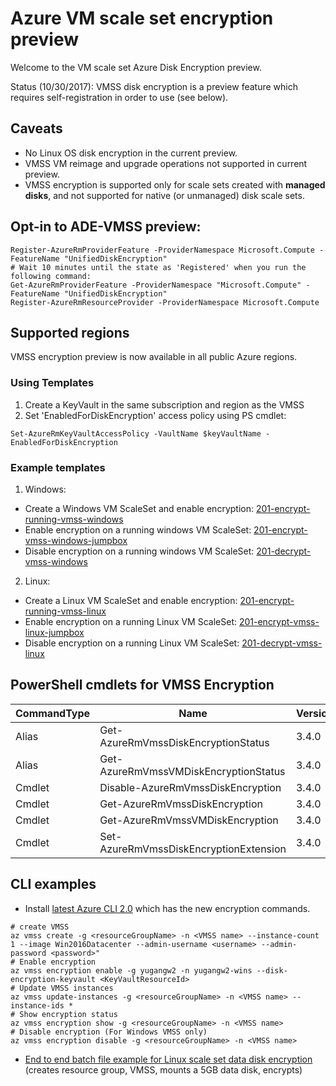 # Azure VM scale set encryption preview

Welcome to the VM scale set Azure Disk Encryption preview.

Status (10/30/2017): VMSS disk encryption is a preview feature which requires self-registration in order to use (see below).

## Caveats
- No Linux OS disk encryption in the current preview.
- VMSS VM reimage and upgrade operations not supported in current preview.
- VMSS encryption is supported only for scale sets created with __managed disks__, and not supported for native (or unmanaged) disk scale sets.

## Opt-in to ADE-VMSS preview: 
```
Register-AzureRmProviderFeature -ProviderNamespace Microsoft.Compute -FeatureName "UnifiedDiskEncryption"
# Wait 10 minutes until the state as 'Registered' when you run the following command:
Get-AzureRmProviderFeature -ProviderNamespace "Microsoft.Compute" -FeatureName "UnifiedDiskEncryption"
Register-AzureRmResourceProvider -ProviderNamespace Microsoft.Compute
```

## Supported regions
VMSS encryption preview is now available in all public Azure regions.

### Using Templates
1. Create a KeyVault in the same subscription and region as the VMSS
2. Set 'EnabledForDiskEncryption' access policy using PS cmdlet:
```
Set-AzureRmKeyVaultAccessPolicy -VaultName $keyVaultName -EnabledForDiskEncryption
```

### Example templates
1.	Windows:
- Create a Windows VM ScaleSet and enable encryption: [201-encrypt-running-vmss-windows](https://github.com/Azure/azure-quickstart-templates/tree/master/201-encrypt-running-vmss-windows)
- Enable encryption on a running windows VM ScaleSet: [201-encrypt-vmss-windows-jumpbox](https://github.com/Azure/azure-quickstart-templates/tree/master/201-encrypt-vmss-windows-jumpbox)
- Disable encryption on a running windows VM ScaleSet: [201-decrypt-vmss-windows](https://github.com/Azure/azure-quickstart-templates/tree/master/201-decrypt-vmss-windows)
2.	Linux:
- Create a Linux VM ScaleSet and enable encryption: [201-encrypt-running-vmss-linux](https://github.com/Azure/azure-quickstart-templates/tree/master/201-encrypt-running-vmss-linux)
- Enable encryption on a running Linux VM ScaleSet: [201-encrypt-vmss-linux-jumpbox](https://github.com/Azure/azure-quickstart-templates/tree/master/201-encrypt-vmss-linux-jumpbox)
- Disable encryption on a running Linux VM ScaleSet: [201-decrypt-vmss-linux](https://github.com/Azure/azure-quickstart-templates/tree/master/201-decrypt-vmss-linux)


## PowerShell cmdlets for VMSS Encryption
|CommandType     |Name                                               |Version    |Source         |
|----------------|---------------------------------------------------|-----------|---------------|
|Alias           |Get-AzureRmVmssDiskEncryptionStatus                |3.4.0      |AzureRM.Compute|
|Alias           |Get-AzureRmVmssVMDiskEncryptionStatus              |3.4.0      |AzureRM.Compute|
|Cmdlet          |Disable-AzureRmVmssDiskEncryption                  |3.4.0      |AzureRM.Compute|
|Cmdlet          |Get-AzureRmVmssDiskEncryption                      |3.4.0      |AzureRM.Compute|
|Cmdlet          |Get-AzureRmVmssVMDiskEncryption                    |3.4.0      |AzureRM.Compute|
|Cmdlet          |Set-AzureRmVmssDiskEncryptionExtension             |3.4.0      |AzureRM.Compute|

## CLI examples
- Install [latest Azure CLI 2.0](https://docs.microsoft.com/en-us/cli/azure/install-azure-cli?view=azure-cli-latest) which has the new encryption commands. 

```
# create VMSS
az vmss create -g <resourceGroupName> -n <VMSS name> --instance-count 1 --image Win2016Datacenter --admin-username <username> --admin-password <password>"
# Enable encryption
az vmss encryption enable -g yugangw2 -n yugangw2-wins --disk-encryption-keyvault <KeyVaultResourceId>
# Update VMSS instances
az vmss update-instances -g <resourceGroupName> -n <VMSS name> --instance-ids * 
# Show encryption status
az vmss encryption show -g <resourceGroupName> -n <VMSS name>
# Disable encryption (For Windows VMSS only)
az vmss encryption disable -g <resourceGroupName> -n <VMSS name>
```
- [End to end batch file example for Linux scale set data disk encryption](https://gist.githubusercontent.com/ejarvi/7766dad1475d5f7078544ffbb449f29b/raw/03e5d990b798f62cf188706221ba6c0c7c2efb3f/enable-linux-vmss.bat) (creates resource group, VMSS, mounts a 5GB data disk, encrypts) 

